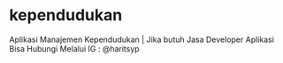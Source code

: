 # kependudukan
Aplikasi Manajemen Kependudukan 
| Jika butuh Jasa Developer Aplikasi Bisa Hubungi Melalui IG : @haritsyp
